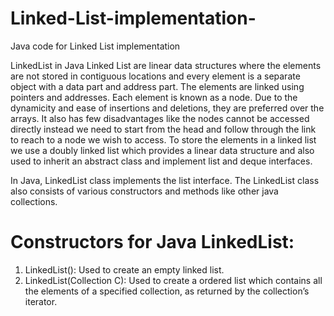 # Linked-List-implementation-
Java code for Linked List implementation 


LinkedList in Java
Linked List are linear data structures where the elements are not stored in contiguous locations and every element is a separate object with a data part and address part. The elements are linked using pointers and addresses. Each element is known as a node. Due to the dynamicity and ease of insertions and deletions, they are preferred over the arrays. It also has few disadvantages like the nodes cannot be accessed directly instead we need to start from the head and follow through the link to reach to a node we wish to access.
To store the elements in a linked list we use a doubly linked list which provides a linear data structure and also used to inherit an abstract class and implement list and deque interfaces.

In Java, LinkedList class implements the list interface. The LinkedList class also consists of various constructors and methods like other java collections.

# Constructors for Java LinkedList:

1. LinkedList(): Used to create an empty linked list.
2. LinkedList(Collection C): Used to create a ordered list which contains all the elements of a specified collection, as returned by the collection’s iterator.
